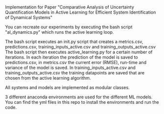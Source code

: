 Implementation for Paper "Comparative Analysis of Uncertainty Quantification Models in Active
Learning for Efficient System Identification of Dynamical Systems"

You can recreate our experiments by executing the bash script "al_dynamics.py" which runs the active learning loop.

The bash script executes an init.py script that creates a metrics.csv, predictions.csv, training_inputs_active.csv and training_outputs_active.csv
The bash script then executes active_learning.py for a certain number of iterations. In each iteration the prediction of the model is saved to predictions.csv, in metrics.csv the current error (RMSE), run-time and variance of the model is saved. 
In training_inputs_active.csv and training_outputs_active.csv the training datapoints are saved that are chosen from the active learning algorithm.

All systems and models are implemented as modular classes.

3 different anaconda environments are used for the different ML models. You can find the yml files in this repo to install the environments and run the code.





